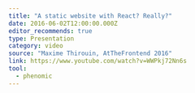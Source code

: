 ```yaml
---
title: "A static website with React? Really?"
date: 2016-06-02T12:00:00.000Z
editor_recommends: true
type: Presentation
category: video
source: "Maxime Thirouin, AtTheFrontend 2016"
link: https://www.youtube.com/watch?v=WWPkj72Nn6s
tool:
  - phenomic
---
```

